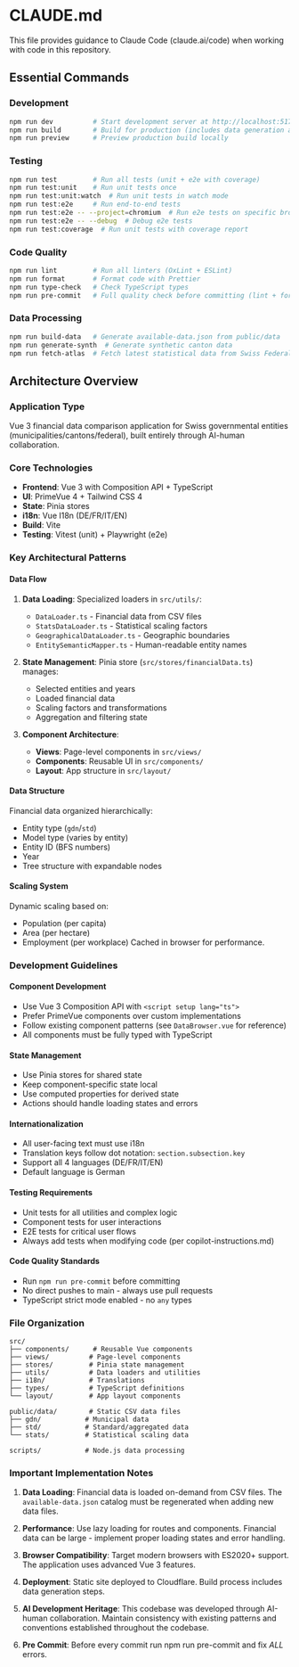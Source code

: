 # CLAUDE.md

This file provides guidance to Claude Code (claude.ai/code) when working with code in this repository.

## Essential Commands

### Development
```bash
npm run dev          # Start development server at http://localhost:5173
npm run build        # Build for production (includes data generation and type checking)
npm run preview      # Preview production build locally
```

### Testing
```bash
npm run test         # Run all tests (unit + e2e with coverage)
npm run test:unit    # Run unit tests once
npm run test:unit:watch  # Run unit tests in watch mode
npm run test:e2e     # Run end-to-end tests
npm run test:e2e -- --project=chromium  # Run e2e tests on specific browser
npm run test:e2e -- --debug  # Debug e2e tests
npm run test:coverage  # Run unit tests with coverage report
```

### Code Quality
```bash
npm run lint         # Run all linters (OxLint + ESLint)
npm run format       # Format code with Prettier
npm run type-check   # Check TypeScript types
npm run pre-commit   # Full quality check before committing (lint + format + test + build)
```

### Data Processing
```bash
npm run build-data   # Generate available-data.json from public/data
npm run generate-synth  # Generate synthetic canton data
npm run fetch-atlas  # Fetch latest statistical data from Swiss Federal Statistical Office
```

## Architecture Overview

### Application Type
Vue 3 financial data comparison application for Swiss governmental entities (municipalities/cantons/federal), built entirely through AI-human collaboration.

### Core Technologies
- **Frontend**: Vue 3 with Composition API + TypeScript
- **UI**: PrimeVue 4 + Tailwind CSS 4
- **State**: Pinia stores
- **i18n**: Vue I18n (DE/FR/IT/EN)
- **Build**: Vite
- **Testing**: Vitest (unit) + Playwright (e2e)

### Key Architectural Patterns

#### Data Flow
1. **Data Loading**: Specialized loaders in `src/utils/`:
   - `DataLoader.ts` - Financial data from CSV files
   - `StatsDataLoader.ts` - Statistical scaling factors
   - `GeographicalDataLoader.ts` - Geographic boundaries
   - `EntitySemanticMapper.ts` - Human-readable entity names

2. **State Management**: Pinia store (`src/stores/financialData.ts`) manages:
   - Selected entities and years
   - Loaded financial data
   - Scaling factors and transformations
   - Aggregation and filtering state

3. **Component Architecture**:
   - **Views**: Page-level components in `src/views/`
   - **Components**: Reusable UI in `src/components/`
   - **Layout**: App structure in `src/layout/`

#### Data Structure
Financial data organized hierarchically:
- Entity type (`gdn`/`std`)
- Model type (varies by entity)
- Entity ID (BFS numbers)
- Year
- Tree structure with expandable nodes

#### Scaling System
Dynamic scaling based on:
- Population (per capita)
- Area (per hectare)
- Employment (per workplace)
Cached in browser for performance.

### Development Guidelines

#### Component Development
- Use Vue 3 Composition API with `<script setup lang="ts">`
- Prefer PrimeVue components over custom implementations
- Follow existing component patterns (see `DataBrowser.vue` for reference)
- All components must be fully typed with TypeScript

#### State Management
- Use Pinia stores for shared state
- Keep component-specific state local
- Use computed properties for derived state
- Actions should handle loading states and errors

#### Internationalization
- All user-facing text must use i18n
- Translation keys follow dot notation: `section.subsection.key`
- Support all 4 languages (DE/FR/IT/EN)
- Default language is German

#### Testing Requirements
- Unit tests for all utilities and complex logic
- Component tests for user interactions
- E2E tests for critical user flows
- Always add tests when modifying code (per copilot-instructions.md)

#### Code Quality Standards
- Run `npm run pre-commit` before committing
- No direct pushes to main - always use pull requests
- TypeScript strict mode enabled - no `any` types

### File Organization
```
src/
├── components/      # Reusable Vue components
├── views/          # Page-level components
├── stores/         # Pinia state management
├── utils/          # Data loaders and utilities
├── i18n/           # Translations
├── types/          # TypeScript definitions
└── layout/         # App layout components

public/data/        # Static CSV data files
├── gdn/           # Municipal data
├── std/           # Standard/aggregated data
└── stats/         # Statistical scaling data

scripts/           # Node.js data processing
```

### Important Implementation Notes

1. **Data Loading**: Financial data is loaded on-demand from CSV files. The `available-data.json` catalog must be regenerated when adding new data files.

2. **Performance**: Use lazy loading for routes and components. Financial data can be large - implement proper loading states and error handling.

3. **Browser Compatibility**: Target modern browsers with ES2020+ support. The application uses advanced Vue 3 features.

4. **Deployment**: Static site deployed to Cloudflare. Build process includes data generation steps.

5. **AI Development Heritage**: This codebase was developed through AI-human collaboration. Maintain consistency with existing patterns and conventions established throughout the codebase.

6. **Pre Commit**: Before every commit run npm run pre-commit and fix *ALL* errors.